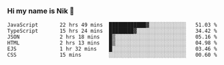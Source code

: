 ### Hi my name is Nik 👋

<!--
**NikDoe/NikDoe** is a ✨ _special_ ✨ repository because its `README.md` (this file) appears on your GitHub profile.

Here are some ideas to get you started:

- 🔭 I’m currently working on ...
- 🌱 I’m currently learning ...
- 👯 I’m looking to collaborate on ...
- 🤔 I’m looking for help with ...
- 💬 Ask me about ...
- 📫 How to reach me: ...
- 😄 Pronouns: ...
- ⚡ Fun fact: ...
-->

<!--START_SECTION:waka-->

```text
JavaScript       22 hrs 49 mins  ████████████▓░░░░░░░░░░░░   51.03 %
TypeScript       15 hrs 24 mins  ████████▓░░░░░░░░░░░░░░░░   34.42 %
JSON             2 hrs 18 mins   █▒░░░░░░░░░░░░░░░░░░░░░░░   05.16 %
HTML             2 hrs 13 mins   █▒░░░░░░░░░░░░░░░░░░░░░░░   04.98 %
EJS              1 hr 32 mins    █░░░░░░░░░░░░░░░░░░░░░░░░   03.46 %
CSS              15 mins         ░░░░░░░░░░░░░░░░░░░░░░░░░   00.60 %
```

<!--END_SECTION:waka-->
